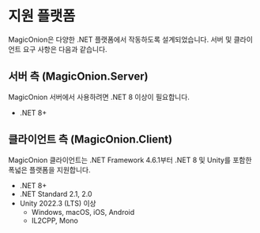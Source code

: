 # 지원 플랫폼

MagicOnion은 다양한 .NET 플랫폼에서 작동하도록 설계되었습니다. 서버 및 클라이언트 요구 사항은 다음과 같습니다.

## 서버 측 (MagicOnion.Server)

MagicOnion 서버에서 사용하려면 .NET 8 이상이 필요합니다.

- .NET 8+

## 클라이언트 측 (MagicOnion.Client)

MagicOnion 클라이언트는 .NET Framework 4.6.1부터 .NET 8 및 Unity를 포함한 폭넓은 플랫폼을 지원합니다.

- .NET 8+
- .NET Standard 2.1, 2.0
- Unity 2022.3 (LTS) 이상
    - Windows, macOS, iOS, Android
    - IL2CPP, Mono

